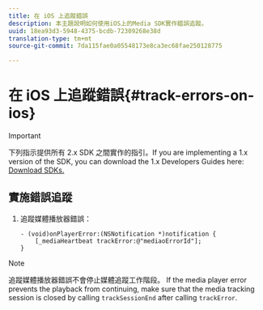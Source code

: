 ```yaml
---
title: 在 iOS 上追蹤錯誤
description: 本主題說明如何使用iOS上的Media SDK實作錯誤追蹤。
uuid: 18ea93d3-5948-4375-bcdb-72309268e38d
translation-type: tm+mt
source-git-commit: 7da115fae0a05548173e8ca3ec68fae250128775

---
```



# 在 iOS 上追蹤錯誤{#track-errors-on-ios}

>[!IMPORTANT]
>
>下列指示提供所有 2.x SDK 之間實作的指引。If you are implementing a 1.x version of the SDK, you can download the 1.x Developers Guides here: [Download SDKs.](/help/sdk-implement/download-sdks.md)

## 實施錯誤追蹤

1. 追蹤媒體播放器錯誤：

   ```
   - (void)onPlayerError:(NSNotification *)notification { 
       [_mediaHeartbeat trackError:@"mediaoErrorId"]; 
   }
   ```

>[!NOTE]
>
>追蹤媒體播放器錯誤不會停止媒體追蹤工作階段。 If the media player error prevents the playback from continuing, make sure that the media tracking session is closed by calling `trackSessionEnd` after calling `trackError`.

